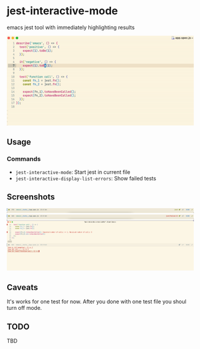 # jest-interactive-mode

emacs jest tool with immediately highlighting results

![](./jest-interactive-mode.gif)

## Usage

### Commands

* `jest-interactive-mode`: Start jest in current file
* `jest-interactive-display-list-errors`: Show failed tests

## Screenshots

![](./docs/screenshots/modeline-success.png)
![](./docs/screenshots/modeline-failed.png)
![](./docs/screenshots/list-errors.png)

## Caveats

It's works for one test for now. After you done with one test file you shoul turn off mode.

## TODO
TBD
